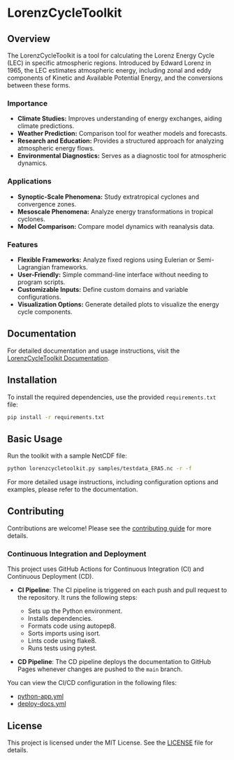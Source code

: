 # LorenzCycleToolkit

## Overview

The LorenzCycleToolkit is a tool for calculating the Lorenz Energy Cycle (LEC) in specific atmospheric regions. Introduced by Edward Lorenz in 1965, the LEC estimates atmospheric energy, including zonal and eddy components of Kinetic and Available Potential Energy, and the conversions between these forms.

### Importance

- **Climate Studies:** Improves understanding of energy exchanges, aiding climate predictions.
- **Weather Prediction:** Comparison tool for weather models and forecasts.
- **Research and Education:** Provides a structured approach for analyzing atmospheric energy flows.
- **Environmental Diagnostics:** Serves as a diagnostic tool for atmospheric dynamics.

### Applications

- **Synoptic-Scale Phenomena:** Study extratropical cyclones and convergence zones.
- **Mesoscale Phenomena:** Analyze energy transformations in tropical cyclones.
- **Model Comparison:** Compare model dynamics with reanalysis data.

### Features

- **Flexible Frameworks:** Analyze fixed regions using Eulerian or Semi-Lagrangian frameworks.
- **User-Friendly:** Simple command-line interface without needing to program scripts.
- **Customizable Inputs:** Define custom domains and variable configurations.
- **Visualization Options:** Generate detailed plots to visualize the energy cycle components.

## Documentation

For detailed documentation and usage instructions, visit the [LorenzCycleToolkit Documentation](https://daniloceano.github.io/LorenzCycleToolkit/).

## Installation
To install the required dependencies, use the provided `requirements.txt` file:
```sh
pip install -r requirements.txt
```

## Basic Usage
Run the toolkit with a sample NetCDF file:
```sh
python lorenzcycletoolkit.py samples/testdata_ERA5.nc -r -f
```

For more detailed usage instructions, including configuration options and examples, please refer to the documentation.

## Contributing
Contributions are welcome! Please see the [contributing guide](CONTRIBUTING.md) for more details.

### Continuous Integration and Deployment

This project uses GitHub Actions for Continuous Integration (CI) and Continuous Deployment (CD). 

- **CI Pipeline**: The CI pipeline is triggered on each push and pull request to the repository. It runs the following steps:
  - Sets up the Python environment.
  - Installs dependencies.
  - Formats code using autopep8.
  - Sorts imports using isort.
  - Lints code using flake8.
  - Runs tests using pytest.

- **CD Pipeline**: The CD pipeline deploys the documentation to GitHub Pages whenever changes are pushed to the `main` branch.

You can view the CI/CD configuration in the following files:
- [python-app.yml](.github/workflows/python-app.yml)
- [deploy-docs.yml](.github/workflows/deploy-docs.yml)

## License
This project is licensed under the MIT License. See the [LICENSE](LICENSE) file for details.
